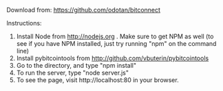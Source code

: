 Download from: https://github.com/odotan/bitconnect

Instructions:

1. Install Node from http://nodejs.org . Make sure to get NPM as well (to see if you have NPM installed, just try running "npm" on the command line)
2. Install pybitcointools from http://github.com/vbuterin/pybitcointools
3. Go to the directory, and type "npm install"
4. To run the server, type "node server.js"
4. To see the page, visit http://localhost:80 in your browser.
